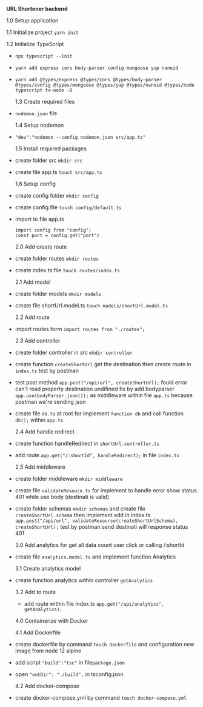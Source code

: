 **URL Shortener backend**

  1.0 Setup application

  1.1 Initialize project `yarn init`

  1.2 Initialize TypeScript

- `npx typescript --init`
- `yarn add express cors body-parser config mongoose yup nanoid`
- `yarn add @types/express @types/cors @types/body-parser @types/config @types/mongoose @types/yup @types/nanoid @types/node typescript ts-node -D`

  1.3 Create required files

- `nodemon.json` file

  1.4 Setup nodemon

- `"dev":"nodemon --config nodemon.json src/app.ts"`

  1.5 Install required packages

- create folder src `mkdir src`
- create file app.ts `touch src/app.ts`

  1.6 Setup config

- create config folder `mkdir config`
- create config file `touch config/default.ts`
- import to file app.ts

  ```
  import config from "config";
  const port = config.get("port")
  ```

  2.0 Add create route

- create folder routes `mkdir routes`
- create index.ts file `touch routes/index.ts`

  2.1 Add model

- create folder models `mkdir models`
- create file shortUrl.model.ts `touch models/shortUrl.model.ts`

  2.2 Add route

- import routes form `import routes from "./routes";`

  2.3 Add controller

- create folder controller in src `mkdir controller`
- create function `createShortUrl` get the destination then create route in `index.ts` test by postman
- test post method `app.post("/api/url", createShortUrl);` fould error can't read property destination undifined fix by add bodyparser `app.use(bodyParser.json());` as middleware within file `app.ts` because postman we're sending json
- create file `db.ts` at root for implement `function db` and call function `db();` within `app.ts`

  2.4 Add handle redirect

- create function handleRedirect in `shortUrl.controller.ts`
- add route `app.get("/:shortId", handleRedirect);` in file `index.ts`

  2.5 Add middleware

- create folder middleware `mkdir middleware`
- create file `validateResouce.ts` for implement to handle error show status 401 while use body (destinati is valid)
- create folder schemas `mkdir schemas` and create file `createShortUrl.schema` then implement add in index.ts `app.post("/api/url", validateResourse(createShortUrlSchema), createShortUrl);` test by postman send destinati will response status 401

  3.0 Add analytics for get all data count user click or calling /:shortId

- create file `analytics.model.ts` and implement function Analytics

  3.1 Create analytics model

- create function analytics within controller `getAnalytics`

  3.2 Add to route

  - add route within file index.ts `app.get("/api/analytics", getAnalytics);`

  4.0 Containerize with Docker

  4.1 Add Dockerfile

- create dockerfile by command `touch Dockerfile` and configuration new image from node 12 alpine
- add script `"build":"tsc"` in file`package.json`
- open `"outDir": "./build",` in tsconfig.json

  4.2 Add docker-compose

- create docker-compose.yml by command `touch docker-compose.yml`
